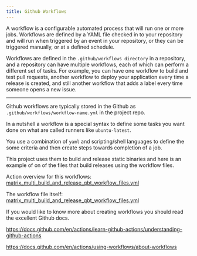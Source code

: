 ```yaml
---
title: Github Workflows
---
```


A workflow is a configurable automated process that will run one or more jobs. Workflows are defined by a YAML file checked in to your repository and will run when triggered by an event in your repository, or they can be triggered manually, or at a defined schedule.

Workflows are defined in the `.github/workflows directory` in a repository, and a repository can have multiple workflows, each of which can perform a different set of tasks. For example, you can have one workflow to build and test pull requests, another workflow to deploy your application every time a release is created, and still another workflow that adds a label every time someone opens a new issue.

---

Github workflows are typically stored in the Github as `.github/workflows/workflow-name.yml` in the project repo.

In a nutshell a workflow is a special syntax to define some tasks you want done on what are called runners like `ubuntu-latest`.

You use a combination of `yaml` and scripting/shell languages to define the some criteria and then create steps towards completion of a job.

This project uses them to build and release static binaries and here is an example of on of the files that build releases using the workflow files.

Action overview for this workflows: [matrix_multi_build_and_release_qbt_workflow_files.yml](https://github.com/userdocs/qbittorrent-nox-static/actions/workflows/matrix_multi_build_and_release_qbt_workflow_files.yml)

The workflow file itself: [matrix_multi_build_and_release_qbt_workflow_files.yml](https://github.com/userdocs/qbittorrent-nox-static/blob/master/.github/workflows/matrix_multi_build_and_release_qbt_workflow_files.yml)

If you would like to know more about creating workflows you should read the excellent Github docs.

https://docs.github.com/en/actions/learn-github-actions/understanding-github-actions

https://docs.github.com/en/actions/using-workflows/about-workflows
